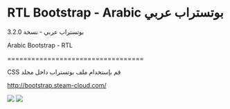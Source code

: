 RTL Bootstrap - Arabic بوتستراب عربي
================


بوتستراب عربي - نسخة 3.2.0 

Arabic Bootstrap - RTL

==================================

CSS قم بإستخدام ملف بوتستراب داخل مجلد 

http://bootstrap.steam-cloud.com/

<img src="http://bootstrap.steam-cloud.com/imgs/bootstrapARA.png">

<img src="http://getbootstrap.com/assets/img/devices.png">
